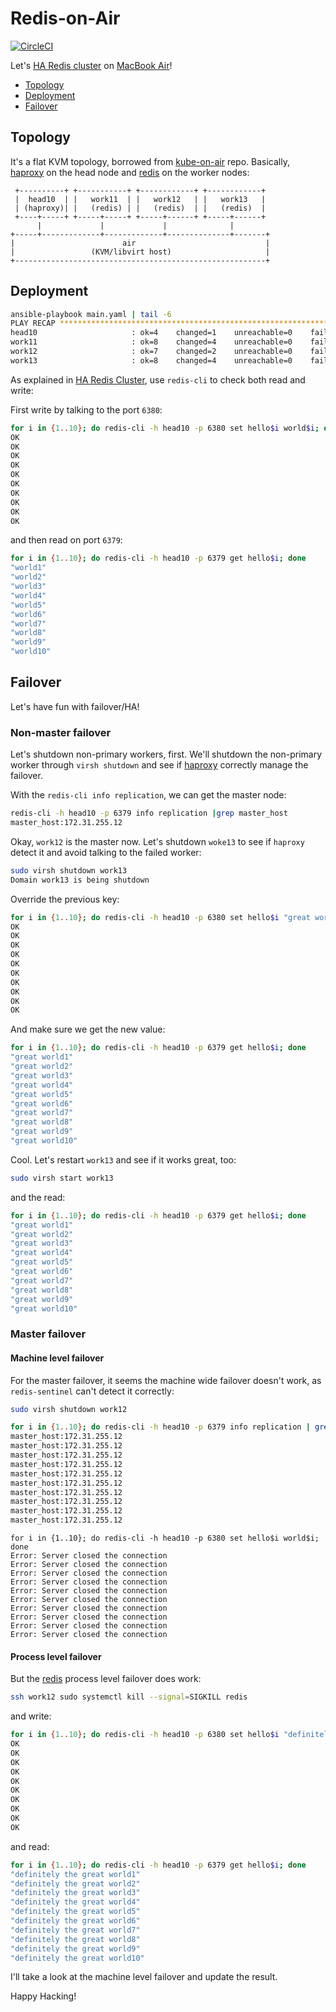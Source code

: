 # Redis-on-Air

[![CircleCI]](https://circleci.com/gh/keithnoguchi/workflows/redis-on-air)

Let's [HA Redis cluster] on [MacBook Air]!

- [Topology](#topology)
- [Deployment](#deployment)
- [Failover](#failover)

## Topology

It's a flat KVM topology, borrowed from [kube-on-air] repo.  Basically,
[haproxy] on the head node and [redis] on the worker nodes:

```
 +----------+ +-----------+ +------------+ +------------+
 |  head10  | |   work11  | |   work12   | |   work13   |
 | (haproxy)| |   (redis) | |   (redis)  | |   (redis)  |
 +----+-----+ +-----+-----+ +-----+------+ +-----+------+
      |             |             |              |
+-----+-------------+-------------+--------------+-------+
|                        air                             |
|                 (KVM/libvirt host)                     |
+--------------------------------------------------------+
```

## Deployment

```sh
ansible-playbook main.yaml | tail -6
PLAY RECAP ********************************************************************************************************************
head10                     : ok=4    changed=1    unreachable=0    failed=0    skipped=0    rescued=0    ignored=0
work11                     : ok=8    changed=4    unreachable=0    failed=0    skipped=0    rescued=0    ignored=0
work12                     : ok=7    changed=2    unreachable=0    failed=0    skipped=1    rescued=0    ignored=0
work13                     : ok=8    changed=4    unreachable=0    failed=0    skipped=0    rescued=0    ignored=0
```

As explained in [HA Redis Cluster], use `redis-cli` to check both read and write:

First write by talking to the port `6380`:

```sh
for i in {1..10}; do redis-cli -h head10 -p 6380 set hello$i world$i; done
OK
OK
OK
OK
OK
OK
OK
OK
OK
OK
```

and then read on port `6379`:

```sh
for i in {1..10}; do redis-cli -h head10 -p 6379 get hello$i; done
"world1"
"world2"
"world3"
"world4"
"world5"
"world6"
"world7"
"world8"
"world9"
"world10"
```

## Failover

Let's have fun with failover/HA!

### Non-master failover

Let's shutdown non-primary workers, first.  We'll shutdown the non-primary worker through
`virsh shutdown` and see if [haproxy] correctly manage the failover.

With the `redis-cli info replication`, we can get the master node:

```sh
redis-cli -h head10 -p 6379 info replication |grep master_host
master_host:172.31.255.12
```

Okay, `work12` is the master now.  Let's shutdown `woke13` to see if `haproxy` detect
it and avoid talking to the failed worker:

```sh
sudo virsh shutdown work13
Domain work13 is being shutdown
```

Override the previous key:

```sh
for i in {1..10}; do redis-cli -h head10 -p 6380 set hello$i "great world$i"; done
OK
OK
OK
OK
OK
OK
OK
OK
OK
OK
```

And make sure we get the new value:

```sh
for i in {1..10}; do redis-cli -h head10 -p 6379 get hello$i; done
"great world1"
"great world2"
"great world3"
"great world4"
"great world5"
"great world6"
"great world7"
"great world8"
"great world9"
"great world10"
```

Cool.  Let's restart `work13` and see if it works great, too:

```sh
sudo virsh start work13
```

and the read:

```sh
for i in {1..10}; do redis-cli -h head10 -p 6379 get hello$i; done
"great world1"
"great world2"
"great world3"
"great world4"
"great world5"
"great world6"
"great world7"
"great world8"
"great world9"
"great world10"
```

### Master failover

#### Machine level failover

For the master failover, it seems the machine wide failover doesn't work,
as `redis-sentinel` can't detect it correctly:

```sh
sudo virsh shutdown work12
```

```sh
for i in {1..10}; do redis-cli -h head10 -p 6379 info replication | grep master_host; done
master_host:172.31.255.12
master_host:172.31.255.12
master_host:172.31.255.12
master_host:172.31.255.12
master_host:172.31.255.12
master_host:172.31.255.12
master_host:172.31.255.12
master_host:172.31.255.12
master_host:172.31.255.12
master_host:172.31.255.12
```

```
for i in {1..10}; do redis-cli -h head10 -p 6380 set hello$i world$i; done
Error: Server closed the connection
Error: Server closed the connection
Error: Server closed the connection
Error: Server closed the connection
Error: Server closed the connection
Error: Server closed the connection
Error: Server closed the connection
Error: Server closed the connection
Error: Server closed the connection
Error: Server closed the connection
```

#### Process level failover

But the [redis] process level failover does work:

```sh
ssh work12 sudo systemctl kill --signal=SIGKILL redis
```

and write:


```sh
for i in {1..10}; do redis-cli -h head10 -p 6380 set hello$i "definitely the great world$i"; done
OK
OK
OK
OK
OK
OK
OK
OK
OK
OK
```

and read:

```sh
for i in {1..10}; do redis-cli -h head10 -p 6379 get hello$i; done
"definitely the great world1"
"definitely the great world2"
"definitely the great world3"
"definitely the great world4"
"definitely the great world5"
"definitely the great world6"
"definitely the great world7"
"definitely the great world8"
"definitely the great world9"
"definitely the great world10"
```

I'll take a look at the machine level failover and update the result.

Happy Hacking!

[circleci]: https://circleci.com/gh/keithnoguchi/redis-on-air.svg?style=svg
[ha redis cluster]: https://www.willandskill.se/en/setup-a-highly-available-redis-cluster-with-sentinel-and-haproxy/
[macbook air]: https://github.com/keithnoguchi/arch-on-air
[kube-on-air]: https://github.com/keithnoguchi/kube-on-air
[haproxy]: https://github.com/haproxy/haproxy
[redis]: https://github.com/antirez/redis
